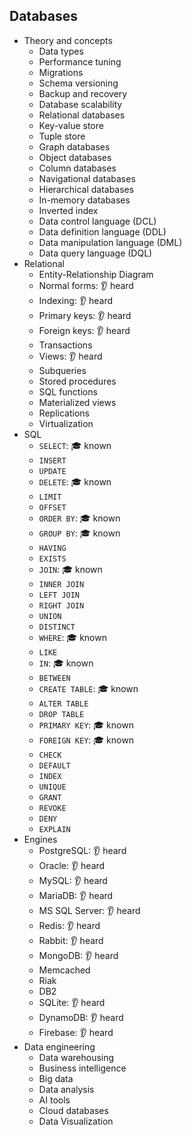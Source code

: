 ## Databases

- Theory and concepts
  - Data types
  - Performance tuning
  - Migrations
  - Schema versioning
  - Backup and recovery
  - Database scalability
  - Relational databases
  - Key-value store
  - Tuple store
  - Graph databases
  - Object databases
  - Column databases
  - Navigational databases
  - Hierarchical databases
  - In-memory databases
  - Inverted index
  - Data control language (DCL)
  - Data definition language (DDL)
  - Data manipulation language (DML)
  - Data query language (DQL)
- Relational
  - Entity-Relationship Diagram
  - Normal forms: 👂 heard
  - Indexing: 👂 heard
  - Primary keys: 👂 heard
  - Foreign keys: 👂 heard
  - Transactions
  - Views: 👂 heard
  - Subqueries
  - Stored procedures
  - SQL functions
  - Materialized views
  - Replications
  - Virtualization
- SQL
  - `SELECT`: 🎓 known
  - `INSERT`
  - `UPDATE`
  - `DELETE`: 🎓 known
  - `LIMIT`
  - `OFFSET`
  - `ORDER BY`: 🎓 known
  - `GROUP BY`: 🎓 known
  - `HAVING`
  - `EXISTS`
  - `JOIN`: 🎓 known
  - `INNER JOIN`
  - `LEFT JOIN`
  - `RIGHT JOIN`
  - `UNION`
  - `DISTINCT`
  - `WHERE`: 🎓 known
  - `LIKE`
  - `IN`: 🎓 known
  - `BETWEEN`
  - `CREATE TABLE`: 🎓 known
  - `ALTER TABLE`
  - `DROP TABLE`
  - `PRIMARY KEY`: 🎓 known
  - `FOREIGN KEY`: 🎓 known
  - `CHECK`
  - `DEFAULT`
  - `INDEX`
  - `UNIQUE`
  - `GRANT`
  - `REVOKE`
  - `DENY`
  - `EXPLAIN`
- Engines
  - PostgreSQL: 👂 heard
  - Oracle: 👂 heard
  - MySQL: 👂 heard
  - MariaDB: 👂 heard
  - MS SQL Server: 👂 heard
  - Redis: 👂 heard
  - Rabbit: 👂 heard
  - MongoDB: 👂 heard
  - Memcached
  - Riak
  - DB2
  - SQLite: 👂 heard
  - DynamoDB: 👂 heard
  - Firebase: 👂 heard
- Data engineering
  - Data warehousing
  - Business intelligence
  - Big data
  - Data analysis
  - AI tools
  - Cloud databases
  - Data Visualization
